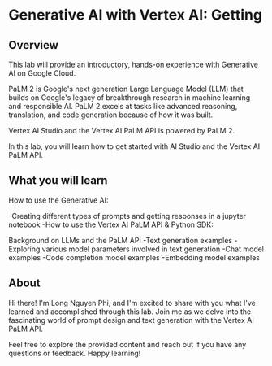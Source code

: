 # Generative AI with Vertex AI: Getting 

## Overview
This lab will provide an introductory, hands-on experience with Generative AI on Google Cloud.

PaLM 2 is Google's next generation Large Language Model (LLM) that builds on Google's legacy of breakthrough research in machine learning and responsible AI. PaLM 2 excels at tasks like advanced reasoning, translation, and code generation because of how it was built.

Vertex AI Studio and the Vertex AI PaLM API is powered by PaLM 2.

In this lab, you will learn how to get started with AI Studio and the Vertex AI PaLM API.

## What you will learn
How to use the Generative AI:

  -Creating different types of prompts and getting responses in a jupyter notebook
  -How to use the Vertex AI PaLM API & Python SDK:

Background on LLMs and the PaLM API
  -Text generation examples
  -Exploring various model parameters involved in text generation
  -Chat model examples
  -Code completion model examples
  -Embedding model examples

## About
Hi there! I'm Long Nguyen Phi, and I'm excited to share with you what I've learned and accomplished through this lab. Join me as we delve into the fascinating world of prompt design and text generation with the Vertex AI PaLM API.

Feel free to explore the provided content and reach out if you have any questions or feedback. Happy learning!

